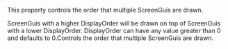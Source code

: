 This property controls the order that multiple ScreenGuis are drawn.

ScreenGuis with a higher DisplayOrder will be drawn on top of ScreenGuis with a lower DisplayOrder. DisplayOrder can have any value greater than 0 and defaults to 0.Controls the order that multiple ScreenGuis are drawn.